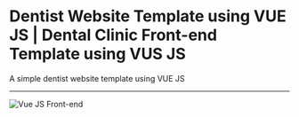 <h1>Dentist Website Template using VUE JS | Dental Clinic Front-end Template using VUS JS</h1>
<p>
  A simple dentist website template using VUE JS
</p>
<hr>
<img  src = "dentist-website-vuejs.png" alt = "Vue JS Front-end">
